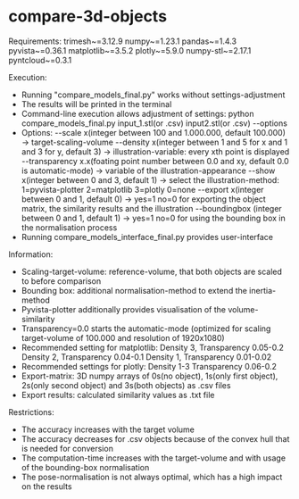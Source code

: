 # compare-3d-objects

Requirements:
	trimesh~=3.12.9
	numpy~=1.23.1
	pandas~=1.4.3
	pyvista~=0.36.1
	matplotlib~=3.5.2
	plotly~=5.9.0
	numpy-stl~=2.17.1
	pyntcloud~=0.3.1


Execution:
- Running "compare_models_final.py" works without settings-adjustment
- The results will be printed in the terminal
- Command-line execution allows adjustment of settings: 
  python compare_models_final.py input_1.stl(or .csv) input2.stl(or .csv) --options
- Options: --scale x(integer between 100 and 1.000.000, default 100.000) 
		 -> target-scaling-volume
	     --density x(integer between 1 and 5 for x and 1 and 3 for y, default 3) 
		 -> illustration-variable: every xth point is displayed
	     --transparency x.x(foating point number between 0.0 and xy, default 0.0 is automatic-mode) 
		 -> variable of the illustration-appearance
	     --show x(integer between 0 and 3, default 1) 
		 -> select the illustration-method: 1=pyvista-plotter 2=matplotlib 3=plotly 0=none
	     --export x(integer between 0 and 1, default 0) 
		 -> yes=1 no=0 for exporting the object matrix, the similarity results and the illustration
	     --boundingbox (integer between 0 and 1, default 1) 
		 -> yes=1 no=0 for using the bounding box in the normalisation process
- Running compare_models_interface_final.py provides user-interface


Information:
- Scaling-target-volume: reference-volume, that both objects are scaled to before comparison 
- Bounding box: additional normalisation-method to extend the inertia-method
- Pyvista-plotter additionally provides visualisation of the volume-similarity
- Transparency=0.0 starts the automatic-mode (optimized for scaling target-volume of 100.000 and resolution of 1920x1080)
- Recommended setting for matplotlib: Density 3, Transparency 0.05-0.2
						  Density 2, Transparency 0.04-0.1
						  Density 1, Transparency 0.01-0.02
- Recommended settings for plotly: Density 1-3
					     Transparency 0.06-0.2
- Export-matrix: 3D numpy arrays of 0s(no object), 1s(only first object), 2s(only second object) and 3s(both objects) as .csv files
- Export results: calculated similarity values as .txt file


Restrictions:
- The accuracy increases with the target volume
- The accuracy decreases for .csv objects because of the convex hull that is needed for conversion
- The computation-time increases with the target-volume and with usage of the bounding-box normalisation
- The pose-normalisation is not always optimal, which has a high impact on the results
